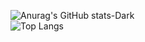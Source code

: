 ![Anurag's GitHub stats-Dark](https://github-readme-stats.vercel.app/api?username=bahaqwrx&show_icons=true&theme=dark#gh-dark-mode-only)
<br>
![Top Langs](https://github-readme-stats.vercel.app/api/top-langs/?username=bahaqwrx&layout=donut)
